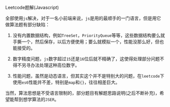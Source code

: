 Leetcode题解(Javascript)

全部使用`js`解决，对于一名小前端来说，`js`是用的最顺手的一门语言，但是用它做算法题有部分缺陷：

1. 没有内置数据结构，例如`TreeSet`，`PriorityQueue`等等，这些数据结构要么就手撕一个，然后保存，以后方便使用；要么就模拟一个，性能没那么好，但也能接受的。

2. 数字精度问题，`js`数字超过`15`还是`16`位后就不精确了，这使得处理部分问题不得不另寻办法处理这种高位数字。

3. 性能问题，虽然是动态语言，但其实这个并不是特别大的问题，在`leetcode`下使用`es6`性能并不差，特别是`map`和`{}`，往往相差巨大。

当然，算法思想是不受语言限制的，部分题目有解题思路说明(之后不断补充)，希望能帮到想学算法的`JSER`。

